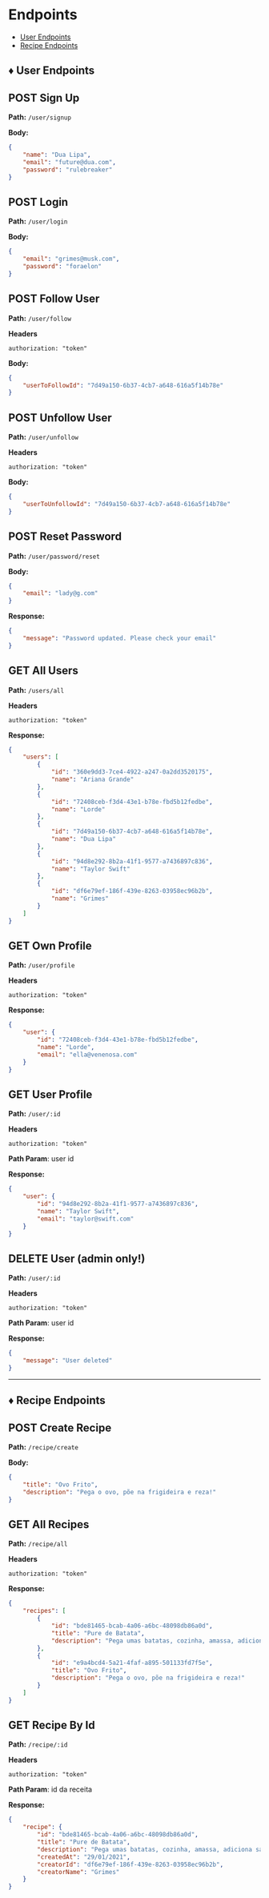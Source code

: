 # Endpoints

- [User Endpoints](#user)
- [Recipe Endpoints](#recipe)

<a id="user"></a>
## ♦ **User Endpoints**

## **POST** Sign Up

**Path:** `/user/signup`

**Body:**

```json
{
    "name": "Dua Lipa",
    "email": "future@dua.com",
    "password": "rulebreaker"
}
```

## **POST** Login

**Path:** `/user/login`

**Body:**

```json
{
    "email": "grimes@musk.com",
    "password": "foraelon"
}
```
## **POST** Follow User

**Path:** `/user/follow`

**Headers**
```
authorization: "token"
```

**Body:**

```json
{
    "userToFollowId": "7d49a150-6b37-4cb7-a648-616a5f14b78e"
}
```

## **POST** Unfollow User

**Path:** `/user/unfollow`

**Headers**
```
authorization: "token"
```

**Body:**

```json
{
    "userToUnfollowId": "7d49a150-6b37-4cb7-a648-616a5f14b78e"
}
```


## **POST** Reset Password

**Path:** `/user/password/reset`

**Body:**

```json
{
    "email": "lady@g.com"
}
```
**Response:**

```json
{
    "message": "Password updated. Please check your email"
}
```


## **GET** All Users
**Path:** `/users/all`

**Headers**
```
authorization: "token"
```

**Response:**

```json
{
    "users": [
        {
            "id": "360e9dd3-7ce4-4922-a247-0a2dd3520175",
            "name": "Ariana Grande"
        },
        {
            "id": "72408ceb-f3d4-43e1-b78e-fbd5b12fedbe",
            "name": "Lorde"
        },
        {
            "id": "7d49a150-6b37-4cb7-a648-616a5f14b78e",
            "name": "Dua Lipa"
        },
        {
            "id": "94d8e292-8b2a-41f1-9577-a7436897c836",
            "name": "Taylor Swift"
        },
        {
            "id": "df6e79ef-186f-439e-8263-03958ec96b2b",
            "name": "Grimes"
        }
    ]
}
```

## **GET** Own Profile
**Path:** `/user/profile`

**Headers**
```
authorization: "token"
```

**Response:**

```json
{
    "user": {
        "id": "72408ceb-f3d4-43e1-b78e-fbd5b12fedbe",
        "name": "Lorde",
        "email": "ella@venenosa.com"
    }
}
```

## **GET** User Profile
**Path:** `/user/:id`

**Headers**

```
authorization: "token"
```

**Path Param**: user id

**Response:**

```json
{
    "user": {
        "id": "94d8e292-8b2a-41f1-9577-a7436897c836",
        "name": "Taylor Swift",
        "email": "taylor@swift.com"
    }
}
```

## **DELETE** User (admin only!)
**Path:** `/user/:id`

**Headers**

```
authorization: "token"
```

**Path Param**: user id

**Response:**

```json
{
    "message": "User deleted"
}
```
----------------
<a id="recipe"></a>
## ♦ Recipe Endpoints


## **POST** Create Recipe

**Path:** `/recipe/create`

**Body:**

```json
{
	"title": "Ovo Frito",
	"description": "Pega o ovo, põe na frigideira e reza!"
}
```

## **GET** All Recipes
**Path:** `/recipe/all`

**Headers**
```
authorization: "token"
```

**Response:**

```json
{
    "recipes": [
        {
            "id": "bde81465-bcab-4a06-a6bc-48098db86a0d",
            "title": "Pure de Batata",
            "description": "Pega umas batatas, cozinha, amassa, adiciona sal e tá pronto!"
        },
        {
            "id": "e9a4bcd4-5a21-4faf-a895-501133fd7f5e",
            "title": "Ovo Frito",
            "description": "Pega o ovo, põe na frigideira e reza!"
        }
    ]
}
```

## **GET** Recipe By Id
**Path:** `/recipe/:id`

**Headers**
```
authorization: "token"
```

**Path Param**: id da receita

**Response:**

```json
{
    "recipe": {
        "id": "bde81465-bcab-4a06-a6bc-48098db86a0d",
        "title": "Pure de Batata",
        "description": "Pega umas batatas, cozinha, amassa, adiciona sal e tá pronto!",
        "createdAt": "29/01/2021",
        "creatorId": "df6e79ef-186f-439e-8263-03958ec96b2b",
        "creatorName": "Grimes"
    }
}
```